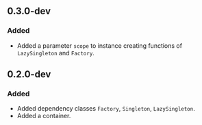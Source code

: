 ## 0.3.0-dev
### Added
- Added a parameter `scope` to instance creating functions of `LazySingleton` and `Factory`.

## 0.2.0-dev
### Added
- Added dependency classes `Factory`, `Singleton`, `LazySingleton`.
- Added a container.

